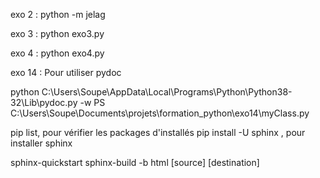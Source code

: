 exo 2 :
python -m jelag

exo 3 :
python exo3.py

exo 4 : 
python exo4.py

exo 14 :
Pour utiliser pydoc

python C:\Users\Soupe\AppData\Local\Programs\Python\Python38-32\Lib\pydoc.py -w PS C:\Users\Soupe\Documents\projets\formation_python\exo14\myClass.py

pip list, pour vérifier les packages d'installés
pip install -U sphinx , pour installer sphinx

sphinx-quickstart
sphinx-build -b html [source] [destination]
